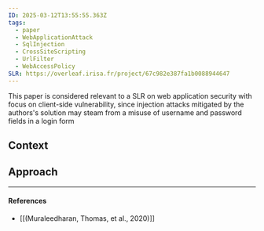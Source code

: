 ```yaml
---
ID: 2025-03-12T13:55:55.363Z
tags:
  - paper
  - WebApplicationAttack
  - SqlInjection
  - CrossSiteScripting
  - UrlFilter
  - WebAccessPolicy
SLR: https://overleaf.irisa.fr/project/67c982e387fa1b0088944647
---
```

This paper is considered relevant to a SLR on web application security with focus on client-side vulnerability, since injection attacks mitigated by the authors's solution may steam from a misuse of username and password fields in a login form
## Context


## Approach


---
#### References
- [[(Muraleedharan, Thomas, et al., 2020)]]
